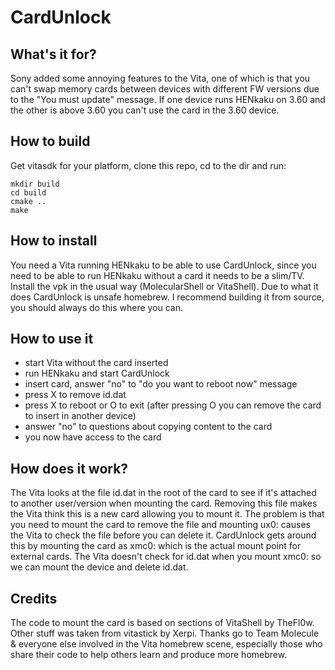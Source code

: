 # CardUnlock

## What's it for?

Sony added some annoying features to the Vita, one of which is that you can't swap memory cards between devices with different FW versions due to the "You must update" message. If one device runs HENkaku on 3.60 and the other is above 3.60 you can't use the card in the 3.60 device.

## How to build

Get vitasdk for your platform, clone this repo, cd to the dir and run:
```
mkdir build
cd build
cmake ..
make
```

## How to install

You need a Vita running HENkaku to be able to use CardUnlock, since you need to be able to run HENkaku without a card it needs to be a slim/TV. Install the vpk in the usual way (MolecularShell or VitaShell). Due to what it does CardUnlock is unsafe homebrew. I recommend building it from source, you should always do this where you can.

## How to use it

* start Vita without the card inserted
* run HENkaku and  start CardUnlock
* insert card, answer "no" to "do you want to reboot now" message
* press X to remove id.dat
* press X to reboot or O to exit (after pressing O you can remove the card to insert in another device)
* answer "no" to questions about copying content to the card
* you now have access to the card

## How does it work?

The Vita looks at the file id.dat in the root of the card to see if it's attached to another user/version when mounting the card. Removing this file makes the Vita think this is a new card allowing you to mount it. The problem is that you need to mount the card to remove the file and mounting ux0: causes the Vita to check the file before you can delete it. CardUnlock gets around this by mounting the card as xmc0: which is the actual mount point for external cards. The Vita doesn't check for id.dat when you mount xmc0: so we can mount the device and delete id.dat.

## Credits

The code to mount the card is based on sections of VitaShell by TheFl0w. Other stuff was taken from vitastick by Xerpi. Thanks go to Team Molecule & everyone else involved in the Vita homebrew scene, especially those who share their code to help others learn and produce more homebrew.

